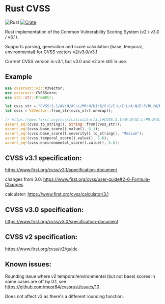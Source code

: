 # Rust CVSS

![Rust](https://github.com/moor84/cvssrust/workflows/Rust/badge.svg)
[![Crate](https://img.shields.io/crates/v/cvssrust)](https://crates.io/crates/cvssrust)

Rust implementation of the Common Vulnerability Scoring System (v2 / v3.0 / v3.1).

Supports parsing, generation and score calculation (base, temporal, environmental) for CVSS vectors v2/v3.0/v3.1

Current CVSS version is v3.1, but v3.0 and v2 are still in use.

## Example
```rust
use cvssrust::v3::V3Vector;
use cvssrust::CVSSScore;
use std::str::FromStr;

let cvss_str = "CVSS:3.1/AV:N/AC:L/PR:N/UI:R/S:C/C:L/I:L/A:N/E:P/RL:W/RC:C";
let cvss = V3Vector::from_str(cvss_str).unwrap();

// https://www.first.org/cvss/calculator/3.1#CVSS:3.1/AV:N/AC:L/PR:N/UI:R/S:C/C:L/I:L/A:N/E:P/RL:W/RC:C
assert_eq!(cvss.to_string(), String::from(cvss_str));
assert_eq!(cvss.base_score().value(), 6.1);
assert_eq!(cvss.base_score().severity().to_string(), "Medium");
assert_eq!(cvss.temporal_score().value(), 5.6);
assert_eq!(cvss.environmental_score().value(), 5.6);
```

## CVSS v3.1 specification:
https://www.first.org/cvss/v3.1/specification-document

changes from 3.0: https://www.first.org/cvss/user-guide#2-6-Formula-Changes

calculator: https://www.first.org/cvss/calculator/3.1

## CVSS v3.0 specification:
https://www.first.org/cvss/v3.0/specification-document

## CVSS v2 specification:
https://www.first.org/cvss/v2/guide

## Known issues:
Rounding issue where v2 temporal/environmental (but not base) scores in some cases are off by 0.1, see https://github.com/moor84/cvssrust/issues/10.

Does not affect v3 as there's a different rounding function.
